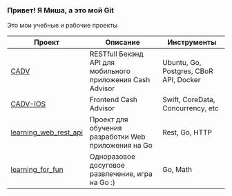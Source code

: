 ### Привет! Я Миша, а это мой Git

Это мои учебные и рабочие проекты 

| Проект                                                                 | Описание                                         | Инструменты |
| ---------------------------------------------------------------------- |-------------------------------------------------- | ------------ |
| [CADV](https://github.com/wachrusz/Back-End-API)     |RESTfull Бекэнд API для мобильного приложения Cash Advisor    |Ubuntu, Go, Postgres, CBoR API, Docker |
| [CADV-IOS](https://github.com/wachrusz/CADV-IOS) |Frontend Cash Advisor |Swift, CoreData, Concurrency, etc |
| [learning_web_rest_api](https://github.com/wachrusz/NewsApp)  |Проект для обучения разработки Web приложения на Go |Rest, Go, HTTP |
| [learning_for_fun](https://github.com/wachrusz/console-game)        |Одноразовое досуговое развлечение, игра на Go :) |Go, Math |
